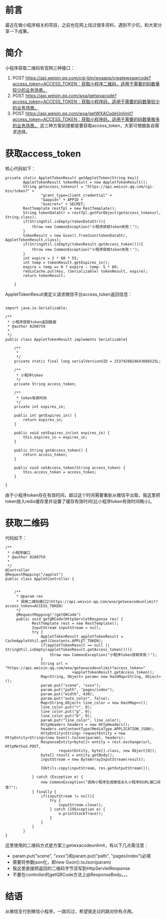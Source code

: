 # 前言

最近在做小程序相关的项目，之前也在网上找过很多资料，遇到不少坑，和大家分享一下成果。
# 简介
小程序获取二维码有官网三种接口：
1. POST https://api.weixin.qq.com/cgi-bin/wxaapp/createwxaqrcode?access_token=ACCESS_TOKEN：获取小程序二维码，适用于需要的码数量较少的业务场景。
2. POST https://api.weixin.qq.com/wxa/getwxacode?access_token=ACCESS_TOKEN：获取小程序码，适用于需要的码数量较少的业务场景。
3. POST https://api.weixin.qq.com/wxa/getWXACodeUnlimit?access_token=ACCESS_TOKEN：获取小程序码，适用于需要的码数量极多的业务场景。
这三种方案前提都是要获取access_token，大家可根据各自需求选择。

# 获取access_token

核心代码如下：

```
private static AppletTokenResult getAppletToken(String key){
		AppletTokenResult tokenResult = new AppletTokenResult();
		String getaccess_tokenurl = "https://api.weixin.qq.com/cgi-bin/token?" +
				"grant_type=client_credential" +
				"&appid=" + APPID +
				"&secret=" + SECRET;
		RestTemplate restTpl = new RestTemplate();
		String tokenDataStr = restTpl.getForObject(getaccess_tokenurl, String.class);
		if(StringUtil.isEmpty(tokenDataStr)){
			throw new CommonException("小程序获取token失败！");
		}
		tokenResult = new Gson().fromJson(tokenDataStr, AppletTokenResult.class);
		if(StringUtil.isEmpty(tokenResult.getAccess_token())){
			throw new CommonException("小程序获取token失败！");
		}
		int expire = 2 * 60 * 55;
		int temp = tokenResult.getExpires_in();
		expire = temp == 0 ? expire : temp- 5 * 60;
		redisCache.put(key, (Serializable) tokenResult, expire);
		return tokenResult;
		
	}
```
AppletTokenResult类定义请求微信平台access_token返回信息：

```

import java.io.Serializable;

/**
 * 小程序获取token返回数据
 * @author 0200759
 *
 */
public class AppletTokenResult implements Serializable{

	/**
	 * 
	 */
	private static final long serialVersionUID = 2537928824643088525L;
	
	/**
	 * 小程序token
	 */
	private String access_token;
	
	/**
	 * token有效时间
	 */
	private int expires_in;
	
	public int getExpires_in() {
		return expires_in;
	}

	public void setExpires_in(int expires_in) {
		this.expires_in = expires_in;
	}

	public String getAccess_token() {
		return access_token;
	}

	public void setAccess_token(String access_token) {
		this.access_token = access_token;
	}

}

```
由于小程序token存在有效时间，超过这个时间需要重新从微信平台取，我这里把token放入redis缓存里并设置了缓存有效时间(比小程序token有效时间略小)。

# 获取二维码
代码如下：

```
/**
 * 小程序接口
 * @author 0200759
 *
 */
@Controller
@RequestMapping("/applet")
public class AppletController {
	
	
	/**
	 * @param res
	 * 调用二维码接口2(https://api.weixin.qq.com/wxa/getwxacodeunlimit?access_token=ACCESS_TOKEN)
	 */
	 @RequestMapping("/getQRCode")
	 public void getQRCode(HttpServletResponse res) {
	        RestTemplate rest = new RestTemplate();
	        InputStream inputStream = null;
	        try {
	        	AppletTokenResult appletTokenResult = CacheAppletUtil.get(Constants.APPLET_TOKEN);
	        	if(appletTokenResult == null || StringUtil.isEmpty(appletTokenResult.getAccess_token())){
	        		throw new CommonException("小程序token获取失败！");
	        	}
	            String url = "https://api.weixin.qq.com/wxa/getwxacodeunlimit?access_token="
	            			  +appletTokenResult.getAccess_token();
	            Map<String, Object> param= new HashMap<String, Object>();
	            param.put("scene", "xxxx");
	            param.put("path", "pages/index");
	            param.put("width", 430);
	            param.put("auto_color", false);
	            Map<String,Object> line_color = new HashMap<>();
	            line_color.put("r", 0);
	            line_color.put("g", 0);
	            line_color.put("b", 0);
	            param.put("line_color", line_color);
	            HttpHeaders headers = new HttpHeaders();
	            headers.setContentType(MediaType.APPLICATION_JSON);
	            HttpEntity<String> requestEntity = new HttpEntity<String>(new Gson().toJson(param), headers);
	            ResponseEntity<byte[]> entity = rest.exchange(url, HttpMethod.POST, 
	            		requestEntity, byte[].class, new Object[0]);
	            byte[] result = entity.getBody();
	            inputStream = new ByteArrayInputStream(result);
	            
	            IOUtils.copy(inputStream, res.getOutputStream());

	        } catch (Exception e) {
	            new CommonException("调用小程序生成微信永久小程序码URL接口异常!");
	        } finally {
	            if(inputStream != null){
	                try {
	                    inputStream.close();
	                } catch (IOException e) {
	                    e.printStackTrace();
	                }
	            }
	        }
	    }
}
```
这里使用的二维码方式是方案三getwxacodeunlimit，有以下几点需注意：
- param.put("scene", "xxxx")和param.put("path", "pages/index")必填
- 需要将参数json化，即new Gson().toJson(param)
- 我这里直接把返回的二维码字节流写到HttpServletResponse
-  不要在controller的getQRCode方法上@ResponseBody。。。

# 结语

从微信支付到微信小程序，一路坑过，希望我走过的路对你有点用。
